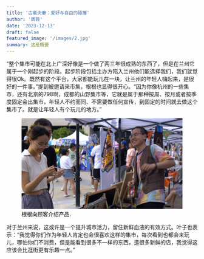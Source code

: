 ```yaml
---
title: '古着夫妻：爱好与自由的碰撞'
author: '周葭'
date: '2023-12-13'
draft: false
featured_image: '/images/2.jpg'
summary: 这是概要
---
```


“整个集市可能在北上广深好像是一个做了两三年很成熟的东西了，但是在兰州它属于一个刚起步的阶段。起步阶段包括主办方陷入兰州他们能选择我们，我们就觉得很Ok。既然有这个平台，大家都能玩儿在一块，让兰州的年轻人嗨起来，是很好的一件事。”提到被邀请来市集，根根也显得很开心。“因为你像杭州的一些集市，还有北京的798啊，成都的山野集市等，它就是属于那种按周、按月或者按季度固定会出集市，年轻人不约而同、不需要做任何宣传，到固定的时间就去做这个集市了。就是让年轻人有个玩儿的地方。”

<figure>
    <img src="/images/2.1.jpg"
         alt="Albuquerque, New Mexico">
    <figcaption><font color="black">根根向顾客介绍产品.</font></figcaption>
</figure>

对于兰州来说，这或许是一个提升城市活力，留住新鲜血液的有效方式。叶子也表示：“我觉得你们作为年轻人肯定也会很喜欢这样的集市，每次看到也都会来玩儿，哪怕你们不消费，但是能看到很多不一样的东西，逛很多新鲜的店，我觉得这应该会比逛街更有乐趣一点。”

